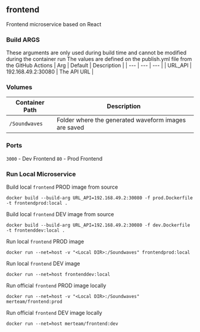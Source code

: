## frontend
Frontend microservice based on React

### Build ARGS
These arguments are only used during build time and cannot be modified during the container run
The values are defined on the publish.yml file from the GitHub Actions
| Arg | Default | Description |
| --- | --- | --- |
| URL_API | 192.168.49.2:30080 | The API URL |

### Volumes
| Container Path | Description |
| --- | --- |
| `/Soundwaves` | Folder where the generated waveform images are saved |

### Ports
`3000` - Dev Frontend
`80` - Prod Frontend

### Run Local Microservice
Build local `frontend` PROD image from source
```
docker build --build-arg URL_API=192.168.49.2:30080 -f prod.Dockerfile -t frontendprod:local .
```
Build local `frontend` DEV image from source
```
docker build --build-arg URL_API=192.168.49.2:30080 -f dev.Dockerfile -t frontenddev:local .
```

Run local `frontend` PROD image
```
docker run --net=host -v "<Local DIR>:/Soundwaves" frontendprod:local
```
Run local `frontend` DEV image
```
docker run --net=host frontenddev:local
```

Run official `frontend` PROD image locally
```
docker run --net=host -v "<Local DIR>:/Soundwaves" merteam/frontend:prod
```
Run official `frontend` DEV image locally
```
docker run --net=host merteam/frontend:dev
```